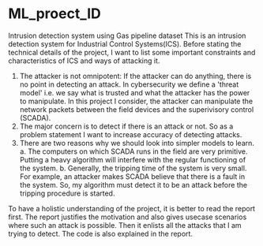 # ML_proect_ID
Intrusion detection system using Gas pipeline dataset
This is an intrusion detection system for Industrial Control Systems(ICS). Before stating the technical details of the project, I want to list some important constraints and characteristics of ICS and ways of attacking it.
1. The attacker is not omnipotent: If the attacker can do anything, there is no point in detecting an attack. In cybersecurity we define a 'threat model' i.e. we say what is trusted and what the attacker has the power to manipulate. In this project I consider, the attacker can manipulate the network packets between the field devices and the superivisory control (SCADA). 
2. The major concern is to detect if there is an attack or not. So as a problem statement I want to increase accuracy of detecting attacks.
3. There are two reasons why we should look into simpler models to learn. 
    a. The computers on which SCADA runs in the field are very primitive. Putting a heavy algorithm will interfere with the regular functioning of the system.
    b. Generally, the tripping time of the system is very small. For example, an attacker makes SCADA believe that there is a fault in the system. So, my algorithm must detect it to be an attack before the tripping procedure is started. 
    
To have a holistic understanding of the project, it is better to read the report first. The report justifies the motivation and also gives usecase scenarios where such an attack is possible. Then it enlists all the attacks that I am trying to detect. The code is also explained in the report.
